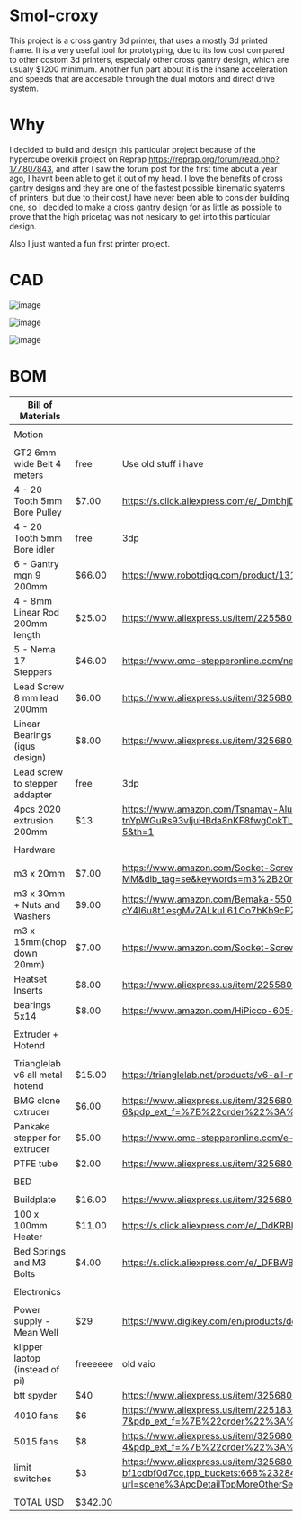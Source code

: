 # Smol-croxy

This project is a cross gantry 3d printer, that uses a mostly 3d printed frame. It is a very useful tool for prototyping, due to its low cost compared to other costom 3d printers, especialy other cross gantry design, which are usualy $1200 minimum. Another fun part about it is the insane acceleration and speeds that are accesable through the dual motors and direct drive system.

# Why

I decided to build and design this particular project because of the hypercube overkill project on Reprap https://reprap.org/forum/read.php?177,807843, and after I saw the forum post for the first time about a year ago, I havnt been able to get it out of my head. I love the benefits of cross gantry designs and they are one of the fastest possible kinematic syatems of printers, but due to their cost,I have never been able to consider building one, so I decided to make a cross gantry design for as little as possible to prove that the high pricetag was not nesicary to get into this particular design.

Also I just wanted a  fun first printer project.

# CAD

![image](https://github.com/user-attachments/assets/201bc916-6a51-45df-82e9-28e341c0a06e)


![image](https://github.com/user-attachments/assets/0518c702-6f20-44b7-a7df-6462821d38e4)


![image](https://github.com/user-attachments/assets/d5065f54-1f43-4238-b2ff-08a1312c72dc)


# BOM

|Bill of Materials| | |
|---------------------------|-|-|
||||
|Motion| | |
||||
|GT2 6mm wide Belt 4 meters	| free |	Use old stuff i have|
|4 - 20 Tooth 5mm Bore Pulley |	$7.00	|https://s.click.aliexpress.com/e/_DmbhjDN|
|4 - 20 Tooth 5mm Bore idler |	free	| 3dp |
|6 - Gantry mgn 9 200mm	| $66.00	|https://www.robotdigg.com/product/1314/Black-anodized-linear-rail-7,-9,-12-and-15|
|4 - 8mm Linear Rod 200mm length	| $25.00	|https://www.aliexpress.us/item/2255800086494873.html?aff_fcid=306d62e50f0348e9982e6cc829c00d71-1748987556342-08848-_DkKxwdt&tt=CPS_NORMAL&aff_fsk=_DkKxwdt&aff_platform=shareComponent-detail&sk=_DkKxwdt&aff_trace_key=306d62e50f0348e9982e6cc829c00d71-1748987556342-08848-_DkKxwdt&terminal_id=ffcf64e248684970b8fdbe380ac19e19&afSmartRedirect=y&gatewayAdapt=glo2usa4itemAdapt|
|5 - Nema 17 Steppers	| $46.00	|https://www.omc-stepperonline.com/nema-17-bipolar-59ncm-84oz-in-2a-42x48mm-4-wires-w-1m-cable-connector-17hs19-2004s1|
|Lead Screw 8 mm lead 200mm	| $6.00	|https://www.aliexpress.us/item/3256803126209223.html?aff_fcid=876c1b6831b34ef086b03f7f31695c39-1748987470418-07548-_DEBYMsL&tt=CPS_NORMAL&aff_fsk=_DEBYMsL&aff_platform=shareComponent-detail&sk=_DEBYMsL&aff_trace_key=876c1b6831b34ef086b03f7f31695c39-1748987470418-07548-_DEBYMsL&terminal_id=ffcf64e248684970b8fdbe380ac19e19&afSmartRedirect=y&gatewayAdapt=glo2usa4itemAdapt|
|Linear Bearings (igus design)	| $8.00	|https://www.aliexpress.us/item/3256806998378536.html?pdp_npi=4%40dis%21USD%21US%20%243.70%21US%20%243.50%21%21%2126.52%2125.09%21%402103209b17489885608175906e642d%2112000039733031325%21sh%21US%210%21X&spm=a2g0o.store_pc_allItems_or_groupList.new_all_items_2008152185346.1005007184693288&gatewayAdapt=glo2usa|
|Lead screw to stepper addapter|	free	| 3dp |
|4pcs 2020 extrusion 200mm | $13 | https://www.amazon.com/Tsnamay-Aluminum-Extrusion-European-Standard/dp/B0C432TBNK?crid=3PDIAOY5MOI22&dib=eyJ2IjoiMSJ9.Qs924TBPKle0qbPLfl-tnYpWGuRs93vIjuHBda8nKF8fwg0okTLBHBTaHf8v5MfW4Tz1eJotxfSdZ4yQU3qm8LEGMHexsCshDZaDSGbdzKUI4volXeSC1bXSawbXBd1A3f4RutvV5shoteLjX4S139XQHyJU511xMUH470dtIi43CQkbJMyTFoG8pNNCdNK5ZMqQwQJ3jz9D8tkI0OMmFCHwkkRzB3SVdzdGfogiNfs.xDkkA_oaTjtbeNeLbWxZ_8CYpJVqyGttISagDm06Tco&dib_tag=se&keywords=2020%2Baluminum%2Bextrusion%2B200mm&qid=1749074474&sprefix=2020%2Baluminum%2Bextrusion%2B200mm%2Caps%2C143&sr=8-5&th=1|
||||	
|Hardware| | |	
||||
|m3 x 20mm	| $7.00	|https://www.amazon.com/Socket-Screw-Thread-stainless-100pcs/dp/B078CXM81F?crid=SVZ6ZVO9CH88&dib=eyJ2IjoiMSJ9.q6E9NIbUqM2ZUEv1RWL1WRtvKj3SNLDo2R1ZT8rj0JjJymfK7DlziPyPhQ9RmYXqtFsmmF5RfL8V4i02E_YMdOe8PfafsIYf-f2_rEaEErhMN4e815gjUTRqY2QU83KdpUdh8nADbf6dZQZNQqsK2pDqByec_Kuya0WOqCijrjozfrKOcGIRmeSK5eXGzWMCCAY-3pPW9X5ySbmHxO28B7zKEQrdl4dj_4N4csIqrsQ.U1aUu0Slo90zMGR9u3oTCXOrKLJl8OYB_KGRmXcT-MM&dib_tag=se&keywords=m3%2B20mm&qid=1749000859&sprefix=m3%2B20mm%2Caps%2C140&sr=8-3&th=1|
|m3 x 30mm + Nuts and Washers	| $9.00	|https://www.amazon.com/Bemaka-550PCS-Washers-Assortment-Stainless/dp/B0D5CSSYGH?crid=S58YKB8LL37P&dib=eyJ2IjoiMSJ9.ZKNbl2CPI2XDQY9Ibd_7LZmvYFcoQXlVfWOB0m5eTD-_wRMsi7I54oWgMg5hld89O7g4XlfLEG_0d_3-YdgNx8etwGZaQzn7JoEeeUbCqAtzdG91wov3J04QlE3UJPb6wiC_iXU8IPN_eCq18U1llZY_RfoE9-M0ZFaMmbisvw45dQ53Qy-UCH-TH--UDKfqZZHnBy1fOIJFL5Rh4S1HV--cY4l6u8t1esgMvZALkuI.61Co7bKb9cPZ_CJNxUDbKlNWgyFjVWlhQs5Hqee0XM8&dib_tag=se&keywords=m3%2B30mm&qid=1749001163&sprefix=m3%2B30mm%2Caps%2C181&sr=8-23&th=1
|m3 x 15mm(chop down 20mm)	| $7.00	|https://www.amazon.com/Socket-Screw-Thread-stainless-100pcs/dp/B078CXM81F?|crid=SVZ6ZVO9CH88&dib=eyJ2IjoiMSJ9.q6E9NIbUqM2ZUEv1RWL1WRtvKj3SNLDo2R1ZT8rj0JjJymfK7DlziPyPhQ9RmYXqtFsmmF5RfL8V4i02E_YMdOe8PfafsIYf-f2_rEaEErhMN4e815gjUTRqY2QU83KdpUdh8nADbf6dZQZNQqsK2pDqByec_Kuya0WOqCijrjozfrKOcGIRmeSK5eXGzWMCCAY-3pPW9X5ySbmHxO28B7zKEQrdl4dj_4N4csIqrsQ.U1aUu0Slo90zMGR9u3oTCXOrKLJl8OYB_KGRmXcT-MM&dib_tag=se&keywords=m3%2B20mm&qid=1749000859&sprefix=m3%2B20mm%2Caps%2C140&sr=8-3&th=1|
|Heatset Inserts	| $8.00	|https://www.aliexpress.us/item/2255800046543591.html?aff_fcid=b276c905df0d4e15bdf68bb6aa0dd61b-1749004809574-03378-_DkeMr5Z&tt=CPS_NORMAL&aff_fsk=_DkeMr5Z&aff_platform=shareComponent-detail&sk=_DkeMr5Z&aff_trace_key=b276c905df0d4e15bdf68bb6aa0dd61b-1749004809574-03378-_DkeMr5Z&terminal_id=ffcf64e248684970b8fdbe380ac19e19&afSmartRedirect=y&gatewayAdapt=glo2usa4itemAdapt|
|bearings 5x14	| $8.00	|https://www.amazon.com/HiPicco-605-2RS-Bearings-Miniature-Pre-Lubricated/dp/B0CH2X65Y6?source=ps-sl-shoppingads-lpcontext&ref_=fplfs&smid=A8J8GEQFEWSTZ&gQT=1&th=1|
||||	
|Extruder + Hotend| | |
||||
|Trianglelab v6 all metal hotend	| $15.00	|https://trianglelab.net/products/v6-all-metal-hotend?VariantsId=10012|
|BMG clone cxtruder	| $6.00	|https://www.aliexpress.us/item/3256805805447850.html?spm=a2g0o.productlist.main.7.3ce93ae14ou9FX&algo_pvid=d5674794-46ca-47b3-b12f-8cb1f652468e&algo_exp_id=d5674794-46ca-47b3-b12f-8cb1f652468e-6&pdp_ext_f=%7B%22order%22%3A%22127%22%2C%22eval%22%3A%221%22%7D&pdp_npi=4%40dis%21USD%215.91%215.71%21%21%2142.37%2140.94%21%40210337bc17490034624662927e7119%2112000035210668495%21sea%21US%210%21ABX&curPageLogUid=Q1lIWxmGTDVg&utparam-url=scene%3Asearch%7Cquery_from%3A|
|Pankake stepper for extruder	| $5.00	|https://www.omc-stepperonline.com/e-series-nema-17-bipolar-1-8deg-17ncm-24-07oz-in-1a-42x42x23mm-4-wires-17he08-1004s|
|PTFE tube	| $2.00	|https://www.aliexpress.us/item/3256801260455800.html?aff_fcid=97c620ad2f4e44be9e412feb78f18f93-1749004715048-07628-_DFB3fCX&tt=CPS_NORMAL&aff_fsk=_DFB3fCX&aff_platform=shareComponent-detail&sk=_DFB3fCX&aff_trace_key=97c620ad2f4e44be9e412feb78f18f93-1749004715048-07628-_DFB3fCX&terminal_id=ffcf64e248684970b8fdbe380ac19e19&afSmartRedirect=y&gatewayAdapt=glo2usa4itemAdapt|
||||	
|BED| | |
||||
|Buildplate	| $16.00	|https://www.aliexpress.us/item/3256808481230553.html?src=google&pdp_npi=4%40dis%21USD%2110.46%2110.46%21%21%21%21%21%40%2112000046161234568%21ppc%21%21%21&gPromoCode=5000000169902232&gQT=1&gatewayAdapt=glo2usa#nav-specification|
|100 x 100mm Heater	| $11.00	|https://s.click.aliexpress.com/e/_DdKRBD1|
|Bed Springs and M3 Bolts	| $4.00	|https://s.click.aliexpress.com/e/_DFBWBZP|
||||		
|Electronics| | |
||||
|Power supply - Mean Well |	$29	|https://www.digikey.com/en/products/detail/mean-well-usa-inc/LRS-150-24/7705015|
|klipper laptop (instead of pi)	| freeeeee	|old vaio|
|btt spyder	| $40	|https://www.aliexpress.us/item/3256802425339653.html?gatewayAdapt=glo2usa4itemAdapt|
|4010 fans	| $6	|https://www.aliexpress.us/item/2251832626712781.html?spm=a2g0o.productlist.main.8.c25efaacf2UqnC&algo_pvid=cde8af7f-ee07-41fe-bd00-f1e11ec8b71e&algo_exp_id=cde8af7f-ee07-41fe-bd00-f1e11ec8b71e-7&pdp_ext_f=%7B%22order%22%3A%22134%22%2C%22eval%22%3A%221%22%7D&pdp_npi=4%40dis%21USD%212.37%212.37%21%21%212.37%212.37%21%402103277f17490017840836254e2b29%2165355038955%21sea%21US%210%21ABX&curPageLogUid=2moNP351FL7n&utparam-url=scene%3Asearch%7Cquery_from%3A|
|5015 fans	| $8	|https://www.aliexpress.us/item/3256804896091521.html?spm=a2g0o.productlist.main.5.24292dfdyUQBOp&algo_pvid=8f5fd244-3051-47f3-8ee1-9b274c699314&algo_exp_id=8f5fd244-3051-47f3-8ee1-9b274c699314-4&pdp_ext_f=%7B%22order%22%3A%22115%22%2C%22eval%22%3A%221%22%7D&pdp_npi=4%40dis%21USD%215.03%214.13%21%21%215.03%214.13%21%40210318c317490019106188148e39e0%2112000031576133991%21sea%21US%210%21ABX&curPageLogUid=lK1PGSptyFsF&utparam-url=scene%3Asearch%7Cquery_from%3A|
|limit switches	| $3	|https://www.aliexpress.us/item/3256801412797483.html?spm=a2g0o.detail.pcDetailTopMoreOtherSeller.1.7281EN7iEN7iEw&gps-id=pcDetailTopMoreOtherSeller&scm=1007.14452.396806.0&scm_id=1007.14452.396806.0&scm-url=1007.14452.396806.0&pvid=b97728e4-87ac-45ef-88c4-bf1cdbf0d7cc&_t=gps-id:pcDetailTopMoreOtherSeller,scm-url:1007.14452.396806.0,pvid:b97728e4-87ac-45ef-88c4-bf1cdbf0d7cc,tpp_buckets:668%232846%238114%231999&pdp_ext_f=%7B%22order%22%3A%22441%22%2C%22eval%22%3A%221%22%2C%22sceneId%22%3A%2230050%22%7D&pdp_npi=4%40dis%21USD%212.93%212.55%21%21%212.93%212.55%21%402101c5ac17490034128137397e69ea%2112000047027348662%21rec%21US%21%21ABXZ&utparam-url=scene%3ApcDetailTopMoreOtherSeller%7Cquery_from%3A&search_p4p_id=202506031916528631335802323094798288_0|
||||
|TOTAL USD	| $342.00| |


